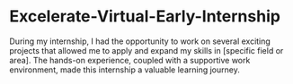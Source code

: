 # Excelerate-Virtual-Early-Internship

During my internship, I had the opportunity to work on several exciting projects that allowed me to apply and expand my skills in [specific field or area]. The hands-on experience, coupled with a supportive work environment, made this internship a valuable learning journey.

